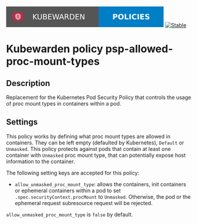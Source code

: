 [![Kubewarden Policy Repository](https://github.com/kubewarden/community/blob/main/badges/kubewarden-policies.svg)](https://github.com/kubewarden/community/blob/main/REPOSITORIES.md#policy-scope)
[![Stable](https://img.shields.io/badge/status-stable-brightgreen?style=for-the-badge)](https://github.com/kubewarden/community/blob/main/REPOSITORIES.md#stable)

# Kubewarden policy psp-allowed-proc-mount-types

## Description

Replacement for the Kubernetes Pod Security Policy that controls the
usage of proc mount types in containers within a pod.

## Settings

This policy works by defining what proc mount types are allowed in containers. They can be left
empty (defaulted by Kubernetes), `Default` or `Unmasked`. This policy protects against pods that
contain at least one container with `Unmasked` proc mount type, that can potentially expose host
information to the container.

The following setting keys are accepted for this policy:

* `allow_unmasked_proc_mount_type`: allows the containers, init containers or ephemeral containers
  within a pod to set `.spec.securityContext.procMount` to `Unmasked`. Otherwise, the pod or the
  ephemeral request subresource request will be rejected.

`allow_unmasked_proc_mount_type` is `false` by default.
